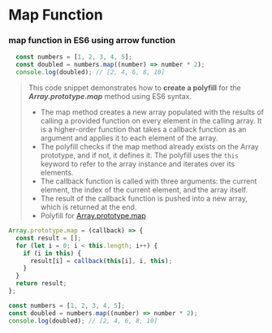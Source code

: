 # Map Function

### map function in ES6 using arrow function
```js
  const numbers = [1, 2, 3, 4, 5];
  const doubled = numbers.map((number) => number * 2);
  console.log(doubled); // [2, 4, 6, 8, 10]
```

> This code snippet demonstrates how to **create a polyfill** for the ***Array.prototype.map*** method using ES6 syntax.
> - The map method creates a new array populated with the results of calling a provided function on every element in the calling array.
It is a higher-order function that takes a callback function as an argument and applies it to each element of the array.
> - The polyfill checks if the map method already exists on the Array prototype, and if not, it defines it.
The polyfill uses the `this` keyword to refer to the array instance and iterates over its elements.
> - The callback function is called with three arguments: the current element, the index of the current element, and the array itself.
> - The result of the callback function is pushed into a new array, which is returned at the end.
> - Polyfill for [Array.prototype.map](https://developer.mozilla.org/en-US/docs/Web/JavaScript/Reference/Global_Objects/Array/map)

```js
Array.prototype.map = (callback) => {
  const result = [];
  for (let i = 0; i < this.length; i++) {
    if (i in this) {
      result[i] = callback(this[i], i, this);
    }
  }
  return result;
};

const numbers = [1, 2, 3, 4, 5];
const doubled = numbers.map((number) => number * 2);
console.log(doubled); // [2, 4, 6, 8, 10]
```
